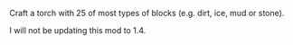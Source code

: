 Craft a torch with 25 of most types of blocks (e.g. dirt, ice, mud or stone).

I will not be updating this mod to 1.4.

